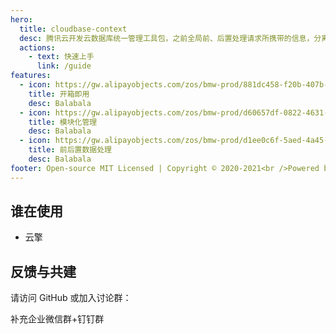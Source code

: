 ```yaml
---
hero:
  title: cloudbase-context
  desc: 腾讯云开发云数据库统一管理工具包，之前全局前、后置处理请求所携带的信息，分离业务以及请求代码相关。方便后续开发容错，随时做处理。
  actions:
    - text: 快速上手
      link: /guide
features:
  - icon: https://gw.alipayobjects.com/zos/bmw-prod/881dc458-f20b-407b-947a-95104b5ec82b/k79dm8ih_w144_h144.png
    title: 开箱即用
    desc: Balabala
  - icon: https://gw.alipayobjects.com/zos/bmw-prod/d60657df-0822-4631-9d7c-e7a869c2f21c/k79dmz3q_w126_h126.png
    title: 模块化管理
    desc: Balabala
  - icon: https://gw.alipayobjects.com/zos/bmw-prod/d1ee0c6f-5aed-4a45-a507-339a4bfe076c/k7bjsocq_w144_h144.png
    title: 前后置数据处理
    desc: Balabala
footer: Open-source MIT Licensed | Copyright © 2020-2021<br />Powered by [SouWind](https://github.com/SouWinds/cloudbase-context)
---
```


## 谁在使用
- 云擎

## 反馈与共建
请访问 GitHub 或加入讨论群：

补充企业微信群+钉钉群